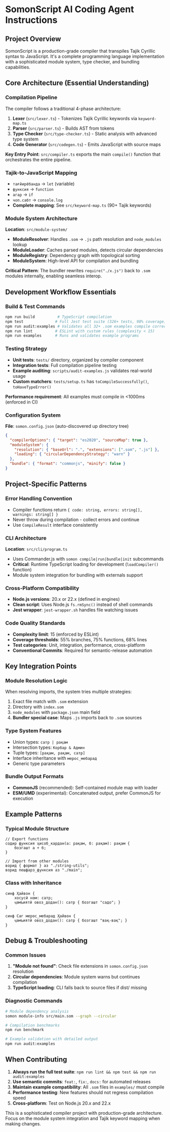 # SomonScript AI Coding Agent Instructions

## Project Overview

SomonScript is a production-grade compiler that transpiles Tajik Cyrillic syntax
to JavaScript. It's a complete programming language implementation with a
sophisticated module system, type checker, and bundling capabilities.

## Core Architecture (Essential Understanding)

### Compilation Pipeline

The compiler follows a traditional 4-phase architecture:

1. **Lexer** (`src/lexer.ts`) - Tokenizes Tajik Cyrillic keywords via
   `keyword-map.ts`
2. **Parser** (`src/parser.ts`) - Builds AST from tokens
3. **Type Checker** (`src/type-checker.ts`) - Static analysis with advanced type
   system
4. **Code Generator** (`src/codegen.ts`) - Emits JavaScript with source maps

**Key Entry Point**: `src/compiler.ts` exports the main `compile()` function
that orchestrates the entire pipeline.

### Tajik-to-JavaScript Mapping

- `тағйирёбанда` → `let` (variable)
- `функсия` → `function`
- `агар` → `if`
- `чоп.сабт` → `console.log`
- **Complete mapping**: See `src/keyword-map.ts` (90+ Tajik keywords)

### Module System Architecture

**Location**: `src/module-system/`

- **ModuleResolver**: Handles `.som` → `.js` path resolution and `node_modules`
  lookup
- **ModuleLoader**: Caches parsed modules, detects circular dependencies
- **ModuleRegistry**: Dependency graph with topological sorting
- **ModuleSystem**: High-level API for compilation and bundling

**Critical Pattern**: The bundler rewrites `require("./x.js")` back to `.som`
modules internally, enabling seamless interop.

## Development Workflow Essentials

### Build & Test Commands

```bash
npm run build          # TypeScript compilation
npm test              # Full Jest test suite (326+ tests, 98% coverage)
npm run audit:examples # Validates all 32+ .som examples compile correctly
npm run lint          # ESLint with custom rules (complexity < 15)
npm run examples      # Runs and validates example programs
```

### Testing Strategy

- **Unit tests**: `tests/` directory, organized by compiler component
- **Integration tests**: Full compilation pipeline testing
- **Example auditing**: `scripts/audit-examples.js` validates real-world usage
- **Custom matchers**: `tests/setup.ts` has `toCompileSuccessfully()`,
  `toHaveTypeError()`

**Performance requirement**: All examples must compile in <1000ms (enforced in
CI)

### Configuration System

**File**: `somon.config.json` (auto-discovered up directory tree)

```json
{
  "compilerOptions": { "target": "es2020", "sourceMap": true },
  "moduleSystem": {
    "resolution": { "baseUrl": ".", "extensions": [".som", ".js"] },
    "loading": { "circularDependencyStrategy": "warn" }
  },
  "bundle": { "format": "commonjs", "minify": false }
}
```

## Project-Specific Patterns

### Error Handling Convention

- Compiler functions return
  `{ code: string, errors: string[], warnings: string[] }`
- Never throw during compilation - collect errors and continue
- Use `CompileResult` interface consistently

### CLI Architecture

**Location**: `src/cli/program.ts`

- Uses Commander.js with `somon compile|run|bundle|init` subcommands
- **Critical**: Runtime TypeScript loading for development (`loadCompiler()`
  function)
- Module system integration for bundling with externals support

### Cross-Platform Compatibility

- **Node.js versions**: 20.x or 22.x (defined in engines)
- **Clean script**: Uses Node.js `fs.rmSync()` instead of shell commands
- **Jest wrapper**: `jest-wrapper.sh` handles file watching issues

### Code Quality Standards

- **Complexity limit**: 15 (enforced by ESLint)
- **Coverage thresholds**: 55% branches, 75% functions, 68% lines
- **Test categories**: Unit, integration, performance, cross-platform
- **Conventional Commits**: Required for semantic-release automation

## Key Integration Points

### Module Resolution Logic

When resolving imports, the system tries multiple strategies:

1. Exact file match with `.som` extension
2. Directory with `index.som`
3. `node_modules` with `package.json` main field
4. **Bundler special case**: Maps `.js` imports back to `.som` sources

### Type System Features

- Union types: `сатр | рақам`
- Intersection types: `Корбар & Админ`
- Tuple types: `[рақам, рақам, сатр]`
- Interface inheritance with `мерос_мебарад`
- Generic type parameters

### Bundle Output Formats

- **CommonJS** (recommended): Self-contained module map with loader
- **ESM/UMD** (experimental): Concatenated output, prefer CommonJS for execution

## Example Patterns

### Typical Module Structure

```som
// Export functions
содир функсия ҳисоб_кардан(а: рақам, б: рақам): рақам {
    бозгашт а + б;
}

// Import from other modules
ворид { формат } аз "./string-utils";
ворид пешфарз_функсия аз "./main";
```

### Class with Inheritance

```som
синф Ҳайвон {
    хосусӣ ном: сатр;
    ҷамъиятӣ овоз_додан(): сатр { бозгашт "садо"; }
}

синф Саг мерос_мебарад Ҳайвон {
    ҷамъиятӣ овоз_додан(): сатр { бозгашт "вақ-вақ"; }
}
```

## Debug & Troubleshooting

### Common Issues

1. **"Module not found"**: Check file extensions in `somon.config.json`
   resolution
2. **Circular dependencies**: Module system warns but continues compilation
3. **TypeScript loading**: CLI falls back to source files if dist/ missing

### Diagnostic Commands

```bash
# Module dependency analysis
somon module-info src/main.som --graph --circular

# Compilation benchmarks
npm run benchmark

# Example validation with detailed output
npm run audit:examples
```

## When Contributing

1. **Always run the full test suite**:
   `npm run lint && npm test && npm run audit:examples`
2. **Use semantic commits**: `feat:`, `fix:`, `docs:` for automated releases
3. **Maintain example compatibility**: All `.som` files in `examples/` must
   compile
4. **Performance testing**: New features should not regress compilation speed
5. **Cross-platform**: Test on Node.js 20.x and 22.x

This is a sophisticated compiler project with production-grade architecture.
Focus on the module system integration and Tajik keyword mapping when making
changes.

